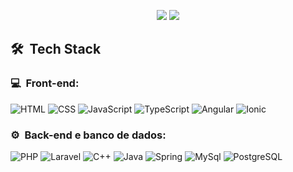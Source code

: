 <!--<h1>👋 &nbsp;Olá, eu sou o Fillipe, um desenvolvedor full stack apaixonado pelo que faz!</h1>-->
<p align="center">
<a href="https://www.linkedin.com/in/fillipe-almeida"><img src="https://img.shields.io/badge/-Fillipe%20Almeida-0077B5?style=flat-square&logo=Linkedin&logoColor=white"/></a>
<a href="mailto:fillipeoa1234@gmail.com"><img src="https://img.shields.io/badge/-fillipeoa1234@gmail.com-D14836?style=flat-square&logo=Gmail&logoColor=white"/></a>

</p>

<h2> 🛠 &nbsp;Tech Stack</h2>
<h3>💻 &nbsp;Front-end:</h3>

![HTML](https://img.shields.io/badge/-HTML-333333?style=flat&logo=HTML5)
![CSS](https://img.shields.io/badge/-CSS-333333?style=flat&logo=CSS3&logoColor=1572B6)
![JavaScript](https://img.shields.io/badge/-JavaScript-333333?style=flat&logo=javascript)
![TypeScript](https://img.shields.io/badge/-TypeScript-333333?style=flat&logo=typescript&logoColor=2D79C7)
![Angular](https://img.shields.io/badge/-Angular-333333?style=flat&logo=angular&logoColor=fc0303)
![Ionic](https://img.shields.io/badge/-Ionic-333333?style=flat&logo=ionic)

<h3>⚙️ &nbsp;Back-end e banco de dados:</h3>

![PHP](https://img.shields.io/badge/-PHP-333333?style=flat&logo=php)
![Laravel](https://img.shields.io/badge/-Laravel-333333?style=flat&logo=laravel&logoColor=#fc0303)
![C++](https://img.shields.io/badge/-C++-333333?style=flat&logo=cplusplus)
![Java](https://img.shields.io/badge/-Java-333333?style=flat&logo=openjdk)
![Spring](https://img.shields.io/badge/-Spring-333333?style=flat&logo=spring)
![MySql](https://img.shields.io/badge/-MySql-333333?style=flat&logo=mysql)
![PostgreSQL](https://img.shields.io/badge/-Postgree-333333?style=flat&logo=postgresql)

<!--
<h2>🚀 &nbsp;Um pouco mais sobre o meu perfil</h2>

![Fillipe Almeida's GitHub Stats](https://github-readme-stats.vercel.app/api?username=fillipeoa&show_icons=true&theme=dracula)

-->
